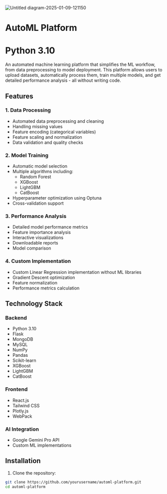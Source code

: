 ![Untitled diagram-2025-01-09-121150](https://github.com/user-attachments/assets/5890b0f9-cbba-4ddd-97f7-a951c560a8e7)

# AutoML Platform

# Python 3.10

An automated machine learning platform that simplifies the ML workflow, from data preprocessing to model deployment. This platform allows users to upload datasets, automatically process them, train multiple models, and get detailed performance analysis - all without writing code.

## Features

### 1. Data Processing
- Automated data preprocessing and cleaning
- Handling missing values
- Feature encoding (categorical variables)
- Feature scaling and normalization
- Data validation and quality checks

### 2. Model Training
- Automatic model selection
- Multiple algorithms including:
  - Random Forest
  - XGBoost
  - LightGBM 
  - CatBoost
- Hyperparameter optimization using Optuna
- Cross-validation support

### 3. Performance Analysis
- Detailed model performance metrics
- Feature importance analysis
- Interactive visualizations
- Downloadable reports
- Model comparison

### 4. Custom Implementation
- Custom Linear Regression implementation without ML libraries
- Gradient Descent optimization
- Feature normalization
- Performance metrics calculation

## Technology Stack

### Backend
- Python 3.10
- Flask
- MongoDB
- MySQL
- NumPy
- Pandas
- Scikit-learn
- XGBoost
- LightGBM
- CatBoost

### Frontend
- React.js
- Tailwind CSS
- Plotly.js
- WebPack

### AI Integration
- Google Gemini Pro API
- Custom ML implementations

## Installation

1. Clone the repository:
```bash
git clone https://github.com/yourusername/automl-platform.git
cd automl-platform
